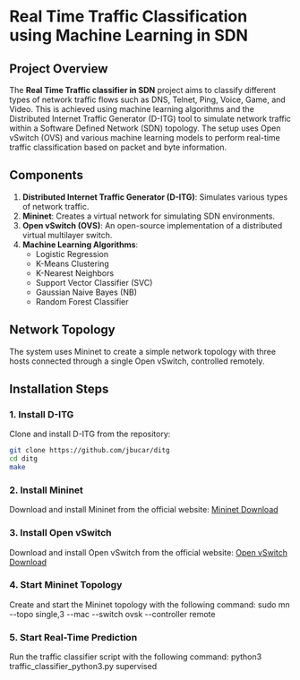 # Real Time Traffic Classification using Machine Learning in SDN

## Project Overview

The **Real Time Traffic classifier in SDN** project aims to classify different types of network traffic flows such as DNS, Telnet, Ping, Voice, Game, and Video. This is achieved using machine learning algorithms and the Distributed Internet Traffic Generator (D-ITG) tool to simulate network traffic within a Software Defined Network (SDN) topology. The setup uses Open vSwitch (OVS) and various machine learning models to perform real-time traffic classification based on packet and byte information.

## Components

1. **Distributed Internet Traffic Generator (D-ITG)**: Simulates various types of network traffic.
2. **Mininet**: Creates a virtual network for simulating SDN environments.
3. **Open vSwitch (OVS)**: An open-source implementation of a distributed virtual multilayer switch.
4. **Machine Learning Algorithms**:
    - Logistic Regression
    - K-Means Clustering
    - K-Nearest Neighbors
    - Support Vector Classifier (SVC)
    - Gaussian Naive Bayes (NB)
    - Random Forest Classifier

## Network Topology

The system uses Mininet to create a simple network topology with three hosts connected through a single Open vSwitch, controlled remotely.

## Installation Steps

### 1. Install D-ITG

Clone and install D-ITG from the repository:
```sh
git clone https://github.com/jbucar/ditg
cd ditg
make
```

### 2. Install Mininet
Download and install Mininet from the official website:
[Mininet Download](https://mininet.org/download/)

### 3. Install Open vSwitch
Download and install Open vSwitch from the official website:
[Open vSwitch Download](https://www.openvswitch.org/download/)

### 4. Start Mininet Topology
Create and start the Mininet topology with the following command:
sudo mn --topo single,3 --mac --switch ovsk --controller remote

### 5. Start Real-Time Prediction
Run the traffic classifier script with the following command:
python3 traffic_classifier_python3.py supervised

